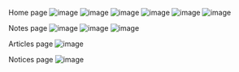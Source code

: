 
  Home page
![image](https://github.com/AryanSaxenaa/DiploEdge/assets/100140924/f5303ad7-5a9a-4663-b05a-6212a1c4cb5c)
![image](https://github.com/AryanSaxenaa/DiploEdge/assets/100140924/295fbe51-1913-4f53-ab0e-aecc569691b5)
![image](https://github.com/AryanSaxenaa/DiploEdge/assets/100140924/dcc24b9e-f34f-4f3e-9b80-6370b2ce948d)
![image](https://github.com/AryanSaxenaa/DiploEdge/assets/100140924/44516205-1bdb-4123-8abc-4114752a205c)
![image](https://github.com/AryanSaxenaa/DiploEdge/assets/100140924/723ce97e-e98d-4fb7-8521-445f0fa04500)
![image](https://github.com/AryanSaxenaa/DiploEdge/assets/100140924/bfb79ab8-900e-4911-bbe3-02d92a12f01e)

Notes page
![image](https://github.com/AryanSaxenaa/DiploEdge/assets/100140924/f5f8f31a-8898-4fe1-849e-f5ef5002bb68)
![image](https://github.com/AryanSaxenaa/DiploEdge/assets/100140924/5cb22e05-7768-45b2-994d-9484ca51fbbe)
![image](https://github.com/AryanSaxenaa/DiploEdge/assets/100140924/3d31b0a8-9a6e-4a84-a306-6fa39cad2081)

Articles page
![image](https://github.com/AryanSaxenaa/DiploEdge/assets/100140924/a2cda81a-7d47-4d3f-8eee-24d431ceb8d3)

Notices page
![image](https://github.com/AryanSaxenaa/DiploEdge/assets/100140924/c0803ec8-5d3c-4ab7-828c-f689b9793ca5)
